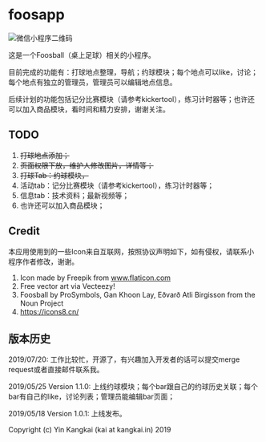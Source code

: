 # foosapp

![微信小程序二维码](https://s2.ax1x.com/2019/07/20/eSkzHe.jpg)

这是一个Foosball（桌上足球）相关的小程序。

目前完成的功能有：打球地点整理，导航；约球模块；每个地点可以like，讨论；每个地点有独立的管理员，管理员可以编辑地点信息。

后续计划的功能包括记分比赛模块（请参考kickertool），练习计时器等；也许还可以加入商品模块，看时间和精力安排，谢谢关注。

## TODO

1. ~~打球地点添加；~~
1. ~~页面权限下放，维护人修改图片，详情等；~~
1. ~~打球Tab：约球模块，~~
1. 活动tab：记分比赛模块（请参考kickertool），练习计时器等；
1. 信息tab：技术资料；最新视频等；
1. 也许还可以加入商品模块；

## Credit

本应用使用到的一些Icon来自互联网，按照协议声明如下，如有侵权，请联系小程序作者修改，谢谢。

1. Icon made by Freepik from www.flaticon.com
2. Free vector art via Vecteezy!
3. Foosball by ProSymbols, Gan Khoon Lay, Eðvarð Atli Birgisson from the Noun Project
4. https://icons8.cn/

## 版本历史
2019/07/20:
工作比较忙，开源了，有兴趣加入开发者的话可以提交merge request或者直接邮件联系我。

2019/05/25 Version 1.1.0:
上线约球模块；每个bar跟自己的约球历史关联；每个bar有自己的like，讨论列表；管理员能编辑bar页面；

2019/05/18 Version 1.0.1:
上线发布。

Copyright (c) Yin Kangkai (kai at kangkai.in) 2019
